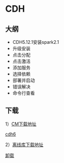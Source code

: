 # CDH

## 大纲
* CDH5.12.1安装spark2.1
* 升级安装
* 点击分配
* 点击激活
* 添加服务
* 选择依赖
* 部署并启动
* 错误解决
* 命令行查看

## 下载

1）[CM下载地址](http://archive.cloudera.com/cm5/cm/5/)

[cdh6](https://archive.cloudera.com/cdh6/)

2）[离线库下载地址](http://archive.cloudera.com/cdh5/parcels)

[卸载](https://blog.csdn.net/xiaozhaoshigedasb/article/details/85264889)